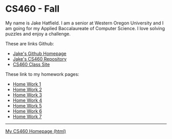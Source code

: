 # CS460 - Fall

My name is Jake Hatfield. I am a senior at Western Oregon University and I am 
going for my Applied Baccalaureate of Computer Science. I love solving puzzles and 
enjoy a challenge.

These are links Github:
  * [Jake's Github Homepage](https://github.com/jthatfield15/)
  * [Jake's CS460 Repository](https://github.com/jthatfield15/cs460)
  * [CS460 Class Site](http://www.wou.edu/~morses/classes/cs46x/index.html)

These link to my homework pages: 
  * [Home Work 1](https://jthatfield15.github.io/cs460/hw1/hw1)
  * [Home Work 2](https://jthatfield15.github.io/cs460/hw2/hw2)
  * [Home Work 3](https://jthatfield15.github.io/cs460/hw3/hw3)
  * [Home Work 4](https://jthatfield15.github.io/cs460/hw4/hw4)
  * [Home Work 5](https://jthatfield15.github.io/cs460/hw5/hw5)
  * [Home Work 6](https://jthatfield15.github.io/cs460/hw6/hw6)
  * [Home Work 7](https://jthatfield15.github.io/cs460/hw7/hw7)

---------------
[My CS460 Homepage (html)](https://jthatfield15.github.io/cs460/)
